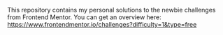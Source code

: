 This repository contains my personal solutions to the newbie challenges from Frontend Mentor. You can get an overview here: https://www.frontendmentor.io/challenges?difficulty=1&type=free